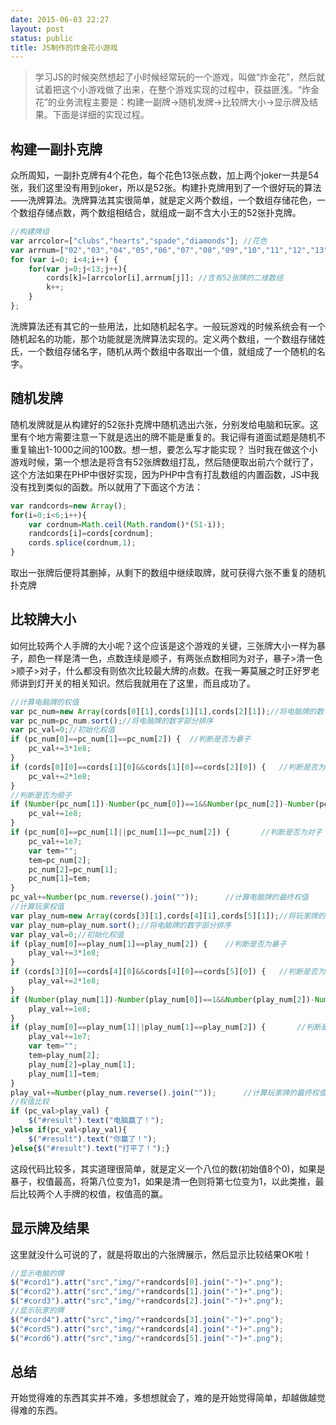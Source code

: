 ```yaml
---
date: 2015-06-03 22:27
layout: post
status: public
title: JS制作的炸金花小游戏
---
```


>学习JS的时候突然想起了小时候经常玩的一个游戏，叫做“炸金花”，然后就试着把这个小游戏做了出来，在整个游戏实现的过程中，获益匪浅。“炸金花”的业务流程主要是：构建一副牌->随机发牌->比较牌大小->显示牌及结果。下面是详细的实现过程。

<!-- more -->

## 构建一副扑克牌
众所周知，一副扑克牌有4个花色，每个花色13张点数，加上两个joker一共是54张，我们这里没有用到joker，所以是52张。构建扑克牌用到了一个很好玩的算法——洗牌算法。洗牌算法其实很简单，就是定义两个数组，一个数组存储花色，一个数组存储点数，两个数组相结合，就组成一副不含大小王的52张扑克牌。

``` js
//构建牌组
var arrcolor=["clubs","hearts","spade","diamonds"]; //花色
var arrnum=["02","03","04","05","06","07","08","09","10","11","12","13","14"];  //点数
for (var i=0; i<4;i++) {
	for(var j=0;j<13;j++){
		cords[k]=[arrcolor[i],arrnum[j]]; //含有52张牌的二维数组
		k++;
	}
};
```

洗牌算法还有其它的一些用法，比如随机起名字。一般玩游戏的时候系统会有一个随机起名的功能，那个功能就是洗牌算法实现的。定义两个数组，一个数组存储姓氏，一个数组存储名字，随机从两个数组中各取出一个值，就组成了一个随机的名字。
## 随机发牌
随机发牌就是从构建好的52张扑克牌中随机选出六张，分别发给电脑和玩家。这里有个地方需要注意一下就是选出的牌不能是重复的。我记得有道面试题是随机不重复输出1-1000之间的100数。想一想，要怎么写才能实现？
当时我在做这个小游戏时候，第一个想法是将含有52张牌数组打乱，然后随便取出前六个就行了，这个方法如果在PHP中很好实现，因为PHP中含有打乱数组的内置函数，JS中我没有找到类似的函数。所以就用了下面这个方法：

``` js
var randcords=new Array();
for(i=0;i<6;i++){
	var cordnum=Math.ceil(Math.random()*(51-i));
	randcords[i]=cords[cordnum];
	cords.splice(cordnum,1);
}
```
取出一张牌后便将其删掉，从剩下的数组中继续取牌，就可获得六张不重复的随机扑克牌
## 比较牌大小
如何比较两个人手牌的大小呢？这个应该是这个游戏的关键，三张牌大小一样为暴子，颜色一样是清一色，点数连续是顺子，有两张点数相同为对子，暴子>清一色>顺子>对子，什么都没有则依次比较最大牌的点数。在我一筹莫展之时正好罗老师讲到灯开关的相关知识。然后我就用在了这里，而且成功了。

``` js
//计算电脑牌的权值
var pc_num=new Array(cords[0][1],cords[1][1],cords[2][1]);//将电脑牌的数字部分存入数组
var pc_num=pc_num.sort();//将电脑牌的数字部分排序
var pc_val=0;//初始化权值
if (pc_num[0]==pc_num[1]==pc_num[2]) {	//判断是否为暴子
	pc_val+=3*1e8;
}
if (cords[0][0]==cords[1][0]&&cords[1][0]==cords[2][0]) {	//判断是否为清一色
	pc_val+=2*1e8;
}
//判断是否为顺子
if (Number(pc_num[1])-Number(pc_num[0])==1&&Number(pc_num[2])-Number(pc_num[1])==1) {
	pc_val+=1e8;
}
if (pc_num[0]==pc_num[1]||pc_num[1]==pc_num[2]) {		//判断是否为对子
	pc_val+=1e7;
	var tem="";
	tem=pc_num[2];
	pc_num[2]=pc_num[1];
	pc_num[1]=tem;
}
pc_val+=Number(pc_num.reverse().join(""));		//计算电脑牌的最终权值
//计算玩家权值
var play_num=new Array(cords[3][1],cords[4][1],cords[5][1]);//将玩家牌的数字部分存入数组
var play_num=play_num.sort();//将电脑牌的数字部分排序
var play_val=0;//初始化权值
if (play_num[0]==play_num[1]==play_num[2]) {	//判断是否为暴子
	play_val+=3*1e8;
}
if (cords[3][0]==cords[4][0]&&cords[4][0]==cords[5][0]) {	//判断是否为清一色
	play_val+=2*1e8;
}
if (Number(play_num[1])-Number(play_num[0])==1&&Number(play_num[2])-Number(play_num[1])==1) {		//判断是否为顺子
	play_val+=1e8;
}
if (play_num[0]==play_num[1]||play_num[1]==play_num[2]) {		//判断是否为对子
	play_val+=1e7;
	var tem="";
	tem=play_num[2];
	play_num[2]=play_num[1];
	play_num[1]=tem;
}
play_val+=Number(play_num.reverse().join(""));		//计算玩家牌的最终权值
//权值比较
if (pc_val>play_val) {
	$("#result").text("电脑赢了！");
}else if(pc_val<play_val){
	$("#result").text("你赢了！");
}else{$("#result").text("打平了！");}
```
这段代码比较多，其实道理很简单，就是定义一个八位的数(初始值8个0)，如果是暴子，权值最高，将第八位变为1，如果是清一色则将第七位变为1，以此类推，最后比较两个人手牌的权值，权值高的赢。
## 显示牌及结果
这里就没什么可说的了，就是将取出的六张牌展示，然后显示比较结果OK啦！

``` js
//显示电脑的牌
$("#cord1").attr("src","img/"+randcords[0].join("-")+".png");
$("#cord2").attr("src","img/"+randcords[1].join("-")+".png");
$("#cord3").attr("src","img/"+randcords[2].join("-")+".png");
//显示玩家的牌
$("#cord4").attr("src","img/"+randcords[3].join("-")+".png");
$("#cord5").attr("src","img/"+randcords[4].join("-")+".png");
$("#cord6").attr("src","img/"+randcords[5].join("-")+".png");
```
## 总结
开始觉得难的东西其实并不难，多想想就会了，难的是开始觉得简单，却越做越觉得难的东西。
